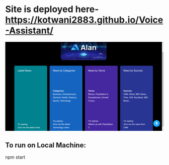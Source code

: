 # Site is deployed here-https://kotwani2883.github.io/Voice-Assistant/



![Screenshot](S1.png)

## To run on Local Machine:
 npm start
